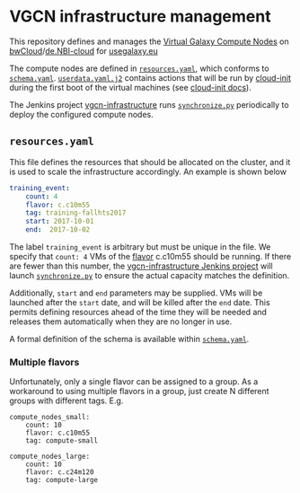 # VGCN infrastructure management

This repository defines and manages the
[Virtual Galaxy Compute Nodes](https://github.com/usegalaxy-eu/vgcn) on
[bwCloud](https://www.bw-cloud.org/)/[de.NBI-cloud](https://www.denbi.de/)
for [usegalaxy.eu](https://usegalaxy.eu/)

The compute nodes are defined in [`resources.yaml`](#resourcesyaml), which 
conforms to [`schema.yaml`](schema.yaml).
[`userdata.yaml.j2`](userdata.yaml.j2) contains actions that will be run by
[cloud-init](https://cloudinit.readthedocs.io/en/latest/index.html) during the
first boot of the virtual machines (see 
[cloud-init docs](https://cloudinit.readthedocs.io/en/23.2.1/explanation/format.html)).

The Jenkins project 
[vgcn-infrastructure](https://build.galaxyproject.eu/job/usegalaxy-eu/job/vgcn-infrastructure/)
runs [`synchronize.py`](synchronize.py) periodically to deploy the configured
compute nodes.

## `resources.yaml`

This file defines the resources that should be allocated on the cluster, and it
is used to scale the infrastructure accordingly. An example is shown below

```yaml
training_event:
    count: 4
    flavor: c.c10m55
    tag: training-fallhts2017
    start: 2017-10-01
    end:  2017-10-02
```

The label `training_event` is arbitrary but must be unique in the file. We
specify that `count: 4` VMs of the 
[flavor](https://docs.openstack.org/nova/rocky/user/flavors.html)
c.c10m55 should be running. If there are fewer than this number, the 
[vgcn-infrastructure Jenkins project](https://build.galaxyproject.eu/job/usegalaxy-eu/job/vgcn-infrastructure/)
will launch [`synchronize.py`](synchronize.py) to ensure the actual capacity
matches the definition.

Additionally, `start` and `end` parameters may be supplied. VMs will be 
launched after the `start` date, and will be killed after the `end` date. This
permits defining resources ahead of the time they will be needed and releases
them automatically when they are no longer in use.

A formal definition of the schema is available within 
[`schema.yaml`](schema.yaml).

### Multiple flavors

Unfortunately, only a single flavor can be assigned to a group. As a workaround
to using multiple flavors in a group, just create N different groups with
different tags. E.g.

```
compute_nodes_small:
    count: 10
    flavor: c.c10m55
    tag: compute-small

compute_nodes_large:
    count: 10
    flavor: c.c24m120
    tag: compute-large
```
